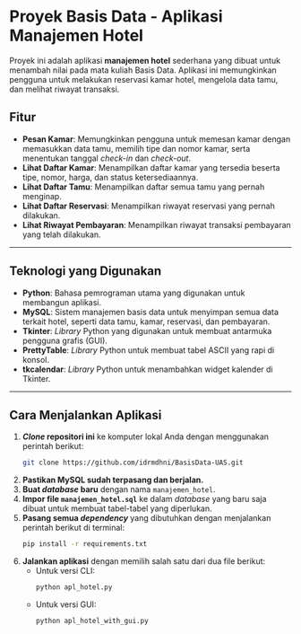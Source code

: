 # Proyek Basis Data - Aplikasi Manajemen Hotel
Proyek ini adalah aplikasi **manajemen hotel** sederhana yang dibuat untuk menambah nilai pada mata kuliah Basis Data. Aplikasi ini memungkinkan pengguna untuk melakukan reservasi kamar hotel, mengelola data tamu, dan melihat riwayat transaksi.

## Fitur
* **Pesan Kamar**: Memungkinkan pengguna untuk memesan kamar dengan memasukkan data tamu, memilih tipe dan nomor kamar, serta menentukan tanggal *check-in* dan *check-out*.
* **Lihat Daftar Kamar**: Menampilkan daftar kamar yang tersedia beserta tipe, nomor, harga, dan status ketersediaannya.
* **Lihat Daftar Tamu**: Menampilkan daftar semua tamu yang pernah menginap.
* **Lihat Daftar Reservasi**: Menampilkan riwayat reservasi yang pernah dilakukan.
* **Lihat Riwayat Pembayaran**: Menampilkan riwayat transaksi pembayaran yang telah dilakukan.

---
## Teknologi yang Digunakan
* **Python**: Bahasa pemrograman utama yang digunakan untuk membangun aplikasi.
* **MySQL**: Sistem manajemen basis data untuk menyimpan semua data terkait hotel, seperti data tamu, kamar, reservasi, dan pembayaran.
* **Tkinter**: *Library* Python yang digunakan untuk membuat antarmuka pengguna grafis (GUI).
* **PrettyTable**: *Library* Python untuk membuat tabel ASCII yang rapi di konsol.
* **tkcalendar**: *Library* Python untuk menambahkan widget kalender di Tkinter.

---
## Cara Menjalankan Aplikasi
1.  ***Clone* repositori ini** ke komputer lokal Anda dengan menggunakan perintah berikut:
    ```bash
    git clone https://github.com/idrmdhni/BasisData-UAS.git
    ```
2.  **Pastikan MySQL sudah terpasang dan berjalan.**
3.  **Buat *database* baru** dengan nama `manajemen_hotel`.
4.  **Impor file `manajemen_hotel.sql`** ke dalam *database* yang baru saja dibuat untuk membuat tabel-tabel yang diperlukan.
5.  **Pasang semua *dependency*** yang dibutuhkan dengan menjalankan perintah berikut di terminal:
    ```bash
    pip install -r requirements.txt
    ```
6.  **Jalankan aplikasi** dengan memilih salah satu dari dua file berikut:
    * Untuk versi CLI:
        ```bash
        python apl_hotel.py
        ```
    * Untuk versi GUI:
        ```bash
        python apl_hotel_with_gui.py
        ```
